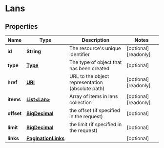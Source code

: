 

# Lans

## Properties

| Name | Type | Description | Notes |
| ------------ | ------------- | ------------- | ------------- |
| **id** | **String** | The resource&#39;s unique identifier |  [optional] [readonly] |
| **type** | [**Type**](Type.md) | The type of object that has been created |  [optional] |
| **href** | [**URI**](URI.md) | URL to the object representation (absolute path) |  [optional] [readonly] |
| **items** | [**List&lt;Lan&gt;**](Lan.md) | Array of items in lans collection |  [optional] [readonly] |
| **offset** | [**BigDecimal**](BigDecimal.md) | the offset (if specified in the request) |  [optional] |
| **limit** | [**BigDecimal**](BigDecimal.md) | the limit (if specified in the request) |  [optional] |
| **links** | [**PaginationLinks**](PaginationLinks.md) |  |  [optional] |


